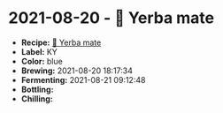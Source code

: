 # 2021-08-20 - 🌱 Yerba mate

* **Recipe:** [🌱 Yerba mate](../../recipes/mate.md)
* **Label:** KY
* **Color:** blue
* **Brewing:** 2021-08-20 18:17:34
* **Fermenting:** 2021-08-21 09:12:48
* **Bottling:**
* **Chilling:**
